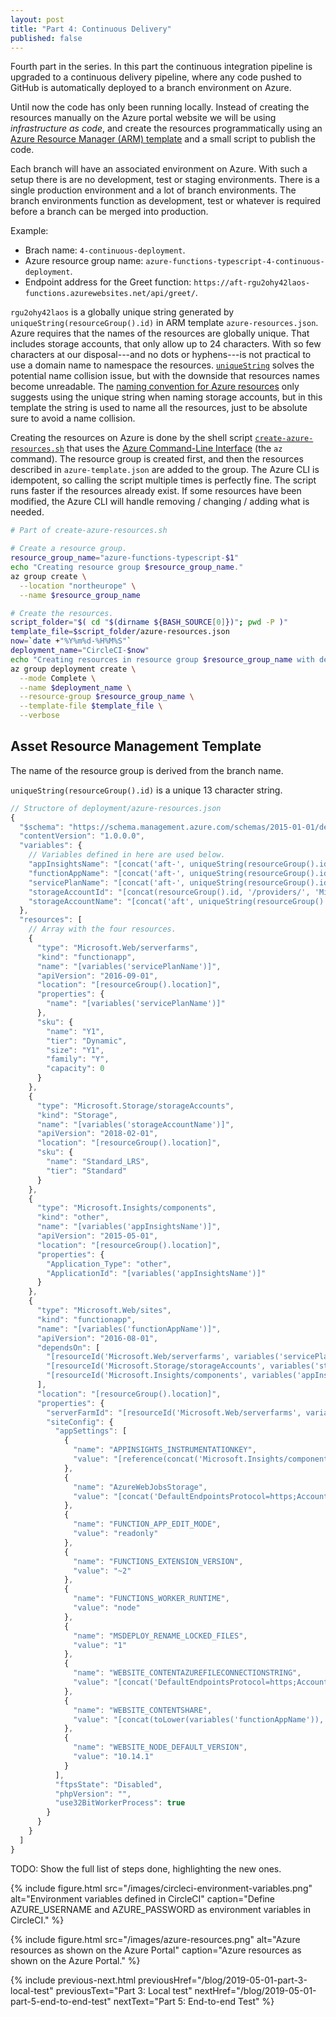 ```yaml
---
layout: post
title: "Part 4: Continuous Delivery"
published: false
---
```


Fourth part in the series. In this part the continuous integration pipeline is upgraded to a continuous delivery pipeline, where any code pushed to GitHub is automatically deployed to a branch environment on Azure.

Until now the code has only been running locally. Instead of creating the resources manually on the Azure portal website we will be using *infrastructure as code*, and create the resources programmatically using an [Azure Resource Manager (ARM) template](https://docs.microsoft.com/en-us/azure/azure-resource-manager/) and a small script to publish the code.

Each branch will have an associated environment on Azure. With such a setup there is are no development, test or staging environments. There is a single production environment and a lot of branch environments. The branch environments function as development, test or whatever is required before a branch can be merged into production.

Example:

- Brach name: `4-continuous-deployment`.
- Azure resource group name: `azure-functions-typescript-4-continuous-deployment`.
- Endpoint address for the Greet function: `https://aft-rgu2ohy42laos-functions.azurewebsites.net/api/greet/`.

`rgu2ohy42laos` is a globally unique string generated by `uniqueString(resourceGroup().id)` in ARM template `azure-resources.json`. Azure requires that the names of the resources are globally unique. That includes storage accounts, that only allow up to 24 characters. With so few characters at our disposal---and no dots or hyphens---is not practical to use a domain name to namespace the resources. [`uniqueString`](https://docs.microsoft.com/en-us/azure/azure-resource-manager/resource-group-template-functions-string#uniquestring) solves the potential name collision issue, but with the downside that resources names become unreadable. The [naming convention for Azure resources](https://docs.microsoft.com/en-us/azure/architecture/best-practices/naming-conventions) only suggests using the unique string when naming storage accounts, but in this template the string is used to name all the resources, just to be absolute sure to avoid a name collision.

Creating the resources on Azure is done by the shell script [`create-azure-resources.sh`](https://github.com/janaagaard75/azure-functions-typescript/blob/4-continuous-deployment/deployment/create-azure-resources.sh) that uses the [Azure Command-Line Interface](https://docs.microsoft.com/en-us/cli/azure/?view=azure-cli-latest) (the `az` command). The resource group is created first, and then the resources described in `azure-template.json` are added to the group. The Azure CLI is idempotent, so calling the script multiple times is perfectly fine. The script runs faster if the resources already exist. If some resources have been modified, the Azure CLI will handle removing / changing / adding what is needed.

```bash
# Part of create-azure-resources.sh

# Create a resource group.
resource_group_name="azure-functions-typescript-$1"
echo "Creating resource group $resource_group_name."
az group create \
  --location "northeurope" \
  --name $resource_group_name

# Create the resources.
script_folder="$( cd "$(dirname ${BASH_SOURCE[0]})"; pwd -P )"
template_file=$script_folder/azure-resources.json
now=`date +"%Y%m%d-%H%M%S"`
deployment_name="CircleCI-$now"
echo "Creating resources in resource group $resource_group_name with deployment $deployment_name."
az group deployment create \
  --mode Complete \
  --name $deployment_name \
  --resource-group $resource_group_name \
  --template-file $template_file \
  --verbose
```

## Asset Resource Management Template

The name of the resource group is derived from the branch name.

`uniqueString(resourceGroup().id)` is a unique 13 character string.

```javascript
// Structore of deployment/azure-resources.json
{
  "$schema": "https://schema.management.azure.com/schemas/2015-01-01/deploymentTemplate.json#",
  "contentVersion": "1.0.0.0",
  "variables": {
    // Variables defined in here are used below.
    "appInsightsName": "[concat('aft-', uniqueString(resourceGroup().id), '-appinsights')]",
    "functionAppName": "[concat('aft-', uniqueString(resourceGroup().id), '-functions')]",
    "servicePlanName": "[concat('aft-', uniqueString(resourceGroup().id), '-serviceplan')]",
    "storageAccountId": "[concat(resourceGroup().id, '/providers/', 'Microsoft.Storage/storageAccounts/', variables('storageAccountName'))]",
    "storageAccountName": "[concat('aft', uniqueString(resourceGroup().id), 'sa')]"
  },
  "resources": [
    // Array with the four resources.
    {
      "type": "Microsoft.Web/serverfarms",
      "kind": "functionapp",
      "name": "[variables('servicePlanName')]",
      "apiVersion": "2016-09-01",
      "location": "[resourceGroup().location]",
      "properties": {
        "name": "[variables('servicePlanName')]"
      },
      "sku": {
        "name": "Y1",
        "tier": "Dynamic",
        "size": "Y1",
        "family": "Y",
        "capacity": 0
      }
    },
    {
      "type": "Microsoft.Storage/storageAccounts",
      "kind": "Storage",
      "name": "[variables('storageAccountName')]",
      "apiVersion": "2018-02-01",
      "location": "[resourceGroup().location]",
      "sku": {
        "name": "Standard_LRS",
        "tier": "Standard"
      }
    },
    {
      "type": "Microsoft.Insights/components",
      "kind": "other",
      "name": "[variables('appInsightsName')]",
      "apiVersion": "2015-05-01",
      "location": "[resourceGroup().location]",
      "properties": {
        "Application_Type": "other",
        "ApplicationId": "[variables('appInsightsName')]"
      }
    },
    {
      "type": "Microsoft.Web/sites",
      "kind": "functionapp",
      "name": "[variables('functionAppName')]",
      "apiVersion": "2016-08-01",
      "dependsOn": [
        "[resourceId('Microsoft.Web/serverfarms', variables('servicePlanName'))]",
        "[resourceId('Microsoft.Storage/storageAccounts', variables('storageAccountName'))]",
        "[resourceId('Microsoft.Insights/components', variables('appInsightsName'))]"
      ],
      "location": "[resourceGroup().location]",
      "properties": {
        "serverFarmId": "[resourceId('Microsoft.Web/serverfarms', variables('servicePlanName'))]",
        "siteConfig": {
          "appSettings": [
            {
              "name": "APPINSIGHTS_INSTRUMENTATIONKEY",
              "value": "[reference(concat('Microsoft.Insights/components/', variables('appInsightsName'))).InstrumentationKey]"
            },
            {
              "name": "AzureWebJobsStorage",
              "value": "[concat('DefaultEndpointsProtocol=https;AccountName=', variables('storageAccountName'), ';AccountKey=', listKeys(variables('storageAccountId'),'2015-05-01-preview').key1)]"
            },
            {
              "name": "FUNCTION_APP_EDIT_MODE",
              "value": "readonly"
            },
            {
              "name": "FUNCTIONS_EXTENSION_VERSION",
              "value": "~2"
            },
            {
              "name": "FUNCTIONS_WORKER_RUNTIME",
              "value": "node"
            },
            {
              "name": "MSDEPLOY_RENAME_LOCKED_FILES",
              "value": "1"
            },
            {
              "name": "WEBSITE_CONTENTAZUREFILECONNECTIONSTRING",
              "value": "[concat('DefaultEndpointsProtocol=https;AccountName=', variables('storageAccountName'), ';AccountKey=', listKeys(variables('storageAccountId'),'2015-05-01-preview').key1)]"
            },
            {
              "name": "WEBSITE_CONTENTSHARE",
              "value": "[concat(toLower(variables('functionAppName')), '-content')]"
            },
            {
              "name": "WEBSITE_NODE_DEFAULT_VERSION",
              "value": "10.14.1"
            }
          ],
          "ftpsState": "Disabled",
          "phpVersion": "",
          "use32BitWorkerProcess": true
        }
      }
    }
  ]
}
```

TODO: Show the full list of steps done, highlighting the new ones.

{% include figure.html
  src="/images/circleci-environment-variables.png"
  alt="Environment variables defined in CircleCI"
  caption="Define AZURE_USERNAME and AZURE_PASSWORD as environment variables in CircleCI."
%}

{% include figure.html
  src="/images/azure-resources.png"
  alt="Azure resources as shown on the Azure Portal"
  caption="Azure resources as shown on the Azure Portal."
%}

{% include previous-next.html
  previousHref="/blog/2019-05-01-part-3-local-test"
  previousText="Part 3: Local test"
  nextHref="/blog/2019-05-01-part-5-end-to-end-test"
  nextText="Part 5: End-to-end Test"
%}
